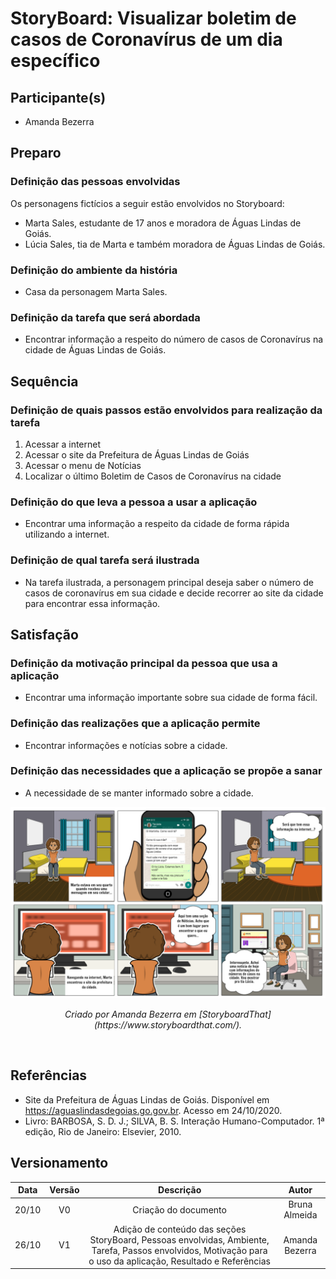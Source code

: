 # StoryBoard: Visualizar boletim de casos de Coronavírus de um dia específico

## Participante(s)
- Amanda Bezerra

## Preparo

### Definição das pessoas envolvidas

Os personagens fictícios a seguir estão envolvidos no Storyboard:

- Marta Sales, estudante de 17 anos e moradora de Águas Lindas de Goiás.
- Lúcia Sales, tia de Marta e também moradora de Águas Lindas de Goiás.

### Definição do ambiente da história

- Casa da personagem Marta Sales.

### Definição da tarefa que será abordada

- Encontrar informação a respeito do número de casos de Coronavírus na cidade de Águas Lindas de Goiás.

## Sequência

### Definição de quais passos estão envolvidos para realização da tarefa

1. Acessar a internet
2. Acessar o site da Prefeitura de Águas Lindas de Goiás
3. Acessar o menu de Notícias
4. Localizar o último Boletim de Casos de Coronavírus na cidade

### Definição do que leva a pessoa a usar a aplicação

- Encontrar uma informação a respeito da cidade de forma rápida utilizando a internet.

### Definição de qual tarefa será ilustrada

- Na tarefa ilustrada, a personagem principal deseja saber o número de casos de coronavírus em sua cidade e decide recorrer ao site da cidade para encontrar essa informação.

## Satisfação

### Definição da motivação principal da pessoa que usa a aplicação

- Encontrar uma informação importante sobre sua cidade de forma fácil.

### Definição das realizações que a aplicação permite

- Encontrar informações e notícias sobre a cidade.

### Definição das necessidades que a aplicação se propõe a sanar

- A necessidade de se manter informado sobre a cidade.


[ ![](../imagens/storyboard/storyboard_5.png) ](../imagens/storyboard/storyboard_5.png)
<p align = "center">
<i>
Criado por Amanda Bezerra em [StoryboardThat](https://www.storyboardthat.com/).
</i>
</p>

<br>

## Referências

+ Site da Prefeitura de Águas Lindas de Goiás. Disponível em <https://aguaslindasdegoias.go.gov.br>. Acesso em 24/10/2020.
+ Livro: BARBOSA, S. D. J.; SILVA, B. S. Interação Humano-Computador. 1ª edição, Rio de Janeiro: Elsevier, 2010.

## Versionamento

| Data  | Versão |                                                                           Descrição                                                                           |     Autor      |
| :---: | :----: | :-----------------------------------------------------------------------------------------------------------------------------------------------------------: | :------------: |
| 20/10 |   V0   |                                                                     Criação do documento                                                                      | Bruna Almeida  |
| 26/10 |   V1   | Adição de conteúdo das seções StoryBoard, Pessoas envolvidas, Ambiente, Tarefa, Passos envolvidos, Motivação para o uso da aplicação, Resultado e Referências | Amanda Bezerra |
